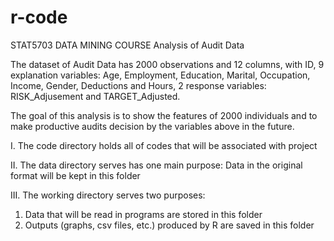 # r-code
STAT5703 DATA MINING COURSE
Analysis of Audit Data

The dataset of Audit Data has 2000 observations and 12 columns, with ID, 
9 explanation variables: Age, Employment, Education, Marital, Occupation, Income, Gender, Deductions and Hours, 
2 response variables: RISK_Adjusement and TARGET_Adjusted. 

The goal of this analysis is to show the features of 2000 individuals and to make productive audits decision by the variables above in the future.


I.
The code directory holds all of codes that will be associated with project

II.
The data directory serves has one main purpose:
Data in the original format will be kept in this folder

III.
The working directory serves two purposes:
1. Data that will be read in programs are stored in this folder
2. Outputs (graphs, csv files, etc.) produced by R are saved in this folder
